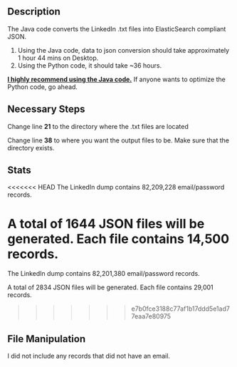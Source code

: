 ## Description

The Java code converts the LinkedIn .txt files into ElasticSearch compliant JSON.

1. Using the Java code, data to json conversion should take approximately 1 hour 44 mins on Desktop.
2. Using the Python code, it should take ~36 hours. 

<b><u>I highly recommend using the Java code.</u></b> If anyone wants to optimize the Python code, go ahead.  

## Necessary Steps

Change line <b>21</b> to the directory where the .txt files are located

Change line <b>38</b> to where you want the output files to be. Make sure that the directory exists.

## Stats 

<<<<<<< HEAD
The LinkedIn dump contains 82,209,228 email/password records. 

A total of 1644 JSON files will be generated. Each file contains 14,500 records.
=======
The LinkedIn dump contains 82,201,380 email/password records. 

A total of 2834 JSON files will be generated. Each file contains 29,001 records.
>>>>>>> e7b0fce3188c77af1b17ddd5e1ad77eaa7e80975

## File Manipulation

I did not include any records that did not have an email.

